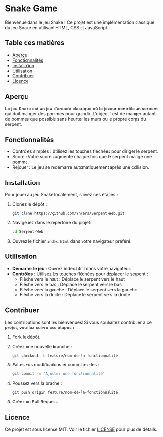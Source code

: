 # Snake Game

Bienvenue dans le jeu Snake ! Ce projet est une implémentation classique du jeu Snake en utilisant HTML, CSS et JavaScript.

## Table des matières

- [Aperçu](#aperçu)
- [Fonctionnalités](#fonctionnalités)
- [Installation](#installation)
- [Utilisation](#utilisation)
- [Contribuer](#contribuer)
- [Licence](#licence)

## Aperçu

Le jeu Snake est un jeu d'arcade classique où le joueur contrôle un serpent qui doit manger des pommes pour grandir. L'objectif est de manger autant de pommes que possible sans heurter les murs ou le propre corps du serpent.


## Fonctionnalités

- Contrôles simples : Utilisez les touches fléchées pour diriger le serpent.
- Score : Votre score augmente chaque fois que le serpent mange une pomme.
- Rejouer : Le jeu se redémarre automatiquement après une collision.

## Installation

Pour jouer au jeu Snake localement, suivez ces étapes :

1. Clonez le dépôt :
   ```bash
   git clone https://github.com/Ynvers/Serpent-Web.git
   ```

2. Navigeuez dans le répertoire du projet: 
    ```bash
    cd Serpent-Web
    ```

3. Ouvrez le fichier `index.html` dans votre navigateur préféré.

## Utilisation

- **Démarrer le jeu** : Ouvrez index.html dans votre navigateur.
- **Contrôles** : Utilisez les touches fléchées pour déplacer le serpent :
    - Flèche vers le haut : Déplace le serpent vers le haut
    - Flèche vers le bas : Déplace le serpent vers le bas
    - Flèche vers la gauche : Déplace le serpent vers la gauche
    - Flèche vers la droite : Déplace le serpent vers la droite

## Contribuer

Les contributions sont les bienvenues! Si vous souhaitez contribuer à ce projet, veuillez suivre ces étapes :

1. Fork le dépôt.

2. Créez une nouvelle branche : 
    ```bash
    git checkout -b feature/nom-de-la-fonctionnalité
    ```

3. Faites vos modifications et committez-les : 
    ```bash
    git commit -m 'Ajouter une fonctionnalité'
    ```

4. Poussez vers la brache : 
    ```bash
    git push origin feature/nom-de-la-fonctionnalité
    ```

5. Créez un Pull Request.

## Licence

Ce projet est sous licence MIT. Voir le fichier [LICENSE](LiCENSE) pour plus de détails.